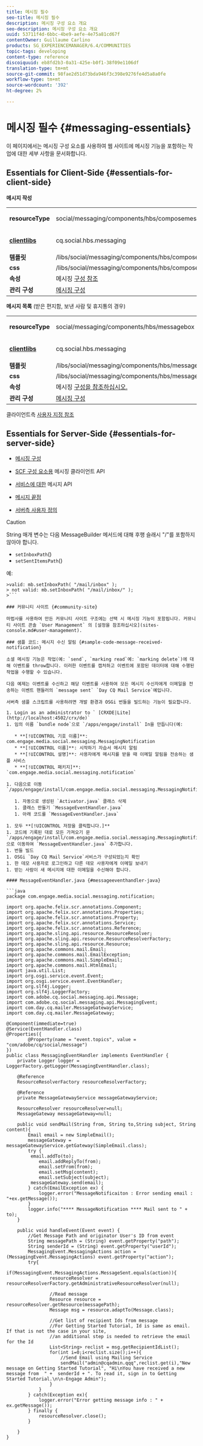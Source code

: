 ```yaml
---
title: 메시징 필수
seo-title: 메시징 필수
description: 메시징 구성 요소 개요
seo-description: 메시징 구성 요소 개요
uuid: 53711f4d-6bbc-4be9-aefe-4e75a81cd67f
contentOwner: Guillaume Carlino
products: SG_EXPERIENCEMANAGER/6.4/COMMUNITIES
topic-tags: developing
content-type: reference
discoiquuid: eb8fd2b3-0a31-425e-b0f1-38f09e1106df
translation-type: tm+mt
source-git-commit: 98fae2d51d73bda946f3c398e9276fe4d5a8a0fe
workflow-type: tm+mt
source-wordcount: '392'
ht-degree: 2%

---
```



# 메시징 필수 {#messaging-essentials}

이 페이지에서는 메시징 구성 요소를 사용하여 웹 사이트에 메시징 기능을 포함하는 작업에 대한 세부 사항을 문서화합니다.

## Essentials for Client-Side {#essentials-for-client-side}

**메시지 작성**

<table> 
 <tbody> 
  <tr> 
   <td> <strong>resourceType</strong></td> 
   <td><p>social/messaging/components/hbs/composemessage</p> </td> 
  </tr> 
  <tr> 
   <td> <a href="client-customize.md#clientlibs-for-scf"><strong>clientlibs</strong></a></td> 
   <td><p>cq.social.hbs.messaging</p> </td> 
  </tr> 
  <tr> 
   <td> <strong>템플릿</strong></td> 
   <td>/libs/social/messaging/components/hbs/composemessage/composemessage.hbs</td> 
  </tr> 
  <tr> 
   <td><strong>css</strong></td> 
   <td>/libs/social/messaging/components/hbs/composemessage/clientlibs/composemessage.css</td> 
  </tr> 
  <tr> 
   <td><strong>속성</strong></td> 
   <td>메시징 <a href="configure-messaging.md">구성 참조</a></td> 
  </tr> 
  <tr> 
   <td><strong>관리 구성</strong></td> 
   <td><a href="messaging.md">메시징 구성</a></td> 
  </tr> 
 </tbody> 
</table>

**메시지 목록** (받은 편지함, 보낸 사람 및 휴지통의 경우)

<table> 
 <tbody> 
  <tr> 
   <td> <strong>resourceType</strong></td> 
   <td><p>social/messaging/components/hbs/messagebox</p> </td> 
  </tr> 
  <tr> 
   <td> <a href="client-customize.md#clientlibs-for-scf"><strong>clientlibs</strong></a></td> 
   <td><p>cq.social.hbs.messaging</p> </td> 
  </tr> 
  <tr> 
   <td> <strong>템플릿</strong></td> 
   <td>/libs/social/messaging/components/hbs/messagebox/messagebox.hbs</td> 
  </tr> 
  <tr> 
   <td><strong>css</strong></td> 
   <td>/libs/social/messaging/components/hbs/messagebox/clientlibs/messagebox.css</td> 
  </tr> 
  <tr> 
   <td><strong>속성</strong></td> 
   <td>메시징 <a href="configure-messaging.md">구성을 참조하십시오.</a></td> 
  </tr> 
  <tr> 
   <td><strong>관리 구성</strong></td> 
   <td><a href="messaging.md">메시징 구성</a></td> 
  </tr> 
 </tbody> 
</table>

클라이언트측 [사용자 지정 참조](client-customize.md)

## Essentials for Server-Side {#essentials-for-server-side}

* [메시징 구성](configure-messaging.md)

* [SCF 구성 요소용](https://helpx.adobe.com/experience-manager/6-4/sites/developing/using/reference-materials/javadoc/com/adobe/cq/social/messaging/client/api/package-summary.html) 메시징 클라이언트 API

* [서비스에 대한](https://helpx.adobe.com/experience-manager/6-4/sites/developing/using/reference-materials/javadoc/com/adobe/cq/social/messaging/api/package-summary.html) 메시지 API

* [메시지 끝점](https://helpx.adobe.com/experience-manager/6-4/sites/developing/using/reference-materials/javadoc/com/adobe/cq/social/messaging/client/endpoints/package-summary.html)

* [서버측 사용자 정의](server-customize.md)

>[!CAUTION]
>
>String 매개 변수는 다음 MessageBuilder 메서드에 대해 후행 슬래시 &quot;/&quot;를 포함하지 않아야 합니다.
>
>* `setInboxPath`()
>* `setSentItemsPath`()

>
>
예:
>
>
```
>valid: mb.setInboxPath( "/mail/inbox" );
> not valid: mb.setInboxPath( "/mail/inbox/" );
>```

### 커뮤니티 사이트 {#community-site}

마법사를 사용하여 만든 커뮤니티 사이트 구조에는 선택 시 메시징 기능이 포함됩니다. 커뮤니티 사이트 콘솔 `User Management` 의 [설정을 참조하십시오](sites-console.md#user-management).

### 샘플 코드: 메시지 수신 알림 {#sample-code-message-received-notification}

소셜 메시징 기능은 작업(예: `send`, `marking read`예: `marking delete`)에 대해 이벤트를 throw합니다. 이러한 이벤트를 캡처하고 이벤트에 포함된 데이터에 대해 수행된 작업을 수행할 수 있습니다.

다음 예제는 이벤트를 수신하고 해당 이벤트를 사용하여 모든 메시지 수신자에게 이메일을 전송하는 이벤트 핸들러의 `message sent` `Day CQ Mail Service`예입니다.

서버측 샘플 스크립트를 사용하려면 개발 환경과 OSGi 번들을 빌드하는 기능이 필요합니다.

1. Login as an administrator to ` [CRXDE|Lite](http://localhost:4502/crx/de)`
1. 임의 이름 `bundle node`으로 `/apps/engage/install` In을 만듭니다(예:

   * **[!UICONTROL 기호 이름]**: com.engage.media.social.messaging.MessagingNotification
   * **[!UICONTROL 이름]**: 시작하기 자습서 메시지 알림
   * **[!UICONTROL 설명]**: 사용자에게 메시지를 받을 때 이메일 알림을 전송하는 샘플 서비스
   * **[!UICONTROL 패키지]**: `com.engage.media.social.messaging.notification`

1. 다음으로 이동 `/apps/engage/install/com.engage.media.social.messaging.MessagingNotification/src/main/java/com/engage/media/social/messaging/notification`

   1. 자동으로 생성된 `Activator.java` 클래스 삭제
   1. 클래스 만들기 `MessageEventHandler.java`
   1. 아래 코드를 `MessageEventHandler.java`

1. 모두 **[!UICONTROL 저장을 클릭합니다.]**
1. 코드에 기록된 대로 모든 가져오기 문 `/apps/engage/install/com.engage.media.social.messaging.MessagingNotification/com.engage.media.social.messaging.MessagingNotification.bnd` 으로 이동하여 `MessageEventHandler.java` 추가합니다.
1. 번들 빌드
1. OSGi `Day CQ Mail Service`서비스가 구성되었는지 확인
1. 한 데모 사용자로 로그인하고 다른 데모 사용자에게 이메일 보내기
1. 받는 사람이 새 메시지에 대한 이메일을 수신해야 합니다.

#### MessageEventHandler.java {#messageeventhandler-java}

```java
package com.engage.media.social.messaging.notification;

import org.apache.felix.scr.annotations.Component;
import org.apache.felix.scr.annotations.Properties;
import org.apache.felix.scr.annotations.Property;
import org.apache.felix.scr.annotations.Service;
import org.apache.felix.scr.annotations.Reference;
import org.apache.sling.api.resource.ResourceResolver;
import org.apache.sling.api.resource.ResourceResolverFactory;
import org.apache.sling.api.resource.Resource;
import org.apache.commons.mail.Email;
import org.apache.commons.mail.EmailException;
import org.apache.commons.mail.SimpleEmail;
import org.apache.commons.mail.HtmlEmail;
import java.util.List;
import org.osgi.service.event.Event;
import org.osgi.service.event.EventHandler;
import org.slf4j.Logger;
import org.slf4j.LoggerFactory;
import com.adobe.cq.social.messaging.api.Message;
import com.adobe.cq.social.messaging.api.MessagingEvent;
import com.day.cq.mailer.MessageGatewayService;
import com.day.cq.mailer.MessageGateway;

@Component(immediate=true)
@Service(EventHandler.class)
@Properties({
        @Property(name = "event.topics", value = "com/adobe/cq/social/message")
})
public class MessagingEventHandler implements EventHandler {
    private Logger logger = LoggerFactory.getLogger(MessagingEventHandler.class);

    @Reference
    ResourceResolverFactory resourceResolverFactory;

    @Reference
    private MessageGatewayService messageGatewayService;

    ResourceResolver resourceResolver=null;
    MessageGateway messageGateway=null;

    public void sendMail(String from, String to,String subject, String content){
        Email email = new SimpleEmail();
        messageGateway = messageGatewayService.getGateway(SimpleEmail.class);
        try {
         email.addTo(to);
            email.addReplyTo(from);
            email.setFrom(from);
            email.setMsg(content);
            email.setSubject(subject);
         messageGateway.send(email);
        } catch(EmailException ex) {
            logger.error("MessageNotificaiton : Error sending email : "+ex.getMessage());
        }
        logger.info("**** MessageNotification **** Mail sent to " + to);
    }

    public void handleEvent(Event event) {
        //Get Message Path and originator User's ID from event
        String messagePath = (String) event.getProperty("path");
        String senderId = (String) event.getProperty("userId");
        MessagingEvent.MessagingActions action = (MessagingEvent.MessagingActions) event.getProperty("action");
        try{
            if(MessagingEvent.MessagingActions.MessageSent.equals(action)){
                resourceResolver = resourceResolverFactory.getAdministrativeResourceResolver(null);

                //Read message
                Resource resource = resourceResolver.getResource(messagePath);
                Message msg = resource.adaptTo(Message.class);

                //Get list of recipient Ids from message
                //For Getting Started Tutorial, Id is same as email. If that is not the case in your site, 
                //an additional step is needed to retrieve the email for the Id
                List<String> reclist = msg.getRecipientIdList();
                for(int i=0;i<reclist.size();i++){
                    //Send Email using Mailing Service
                    sendMail("admin@cqadmin.qqq",reclist.get(i),"New message on Getting Started Tutorial", "Hi\nYou have received a new message from  " +  senderId + ". To read it, sign in to Getting Started Tutorial.\n\n-Engage Admin");
                }
            }
        } catch(Exception ex){
            logger.error("Error getting message info : " + ex.getMessage());
        } finally {
            resourceResolver.close();
        }

    }
}
```

